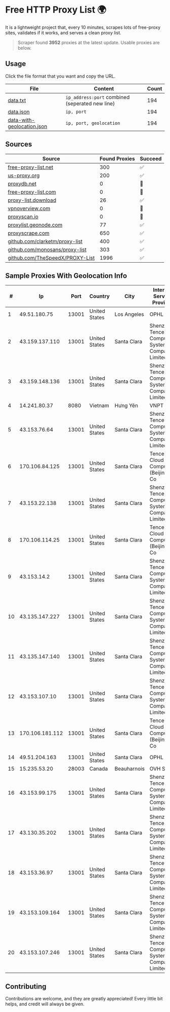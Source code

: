
# Free HTTP Proxy List 🌍

It is a lightweight project that, every 10 minutes, scrapes lots of free-proxy sites, validates if it works, and serves a clean proxy list.


> Scraper found **3952** proxies at the latest update. Usable proxies are below.

## Usage

Click the file format that you want and copy the URL.


|File|Content|Count|
|----|-------|-----|
|[data.txt](https://raw.githubusercontent.com/themiralay/Proxy-List-World/master/data.txt)|`ip_address:port` combined (seperated new line)|194|
|[data.json](https://raw.githubusercontent.com/themiralay/Proxy-List-World/master/data.json)|`ip, port`|194|
|[data-with-geolocation.json](https://raw.githubusercontent.com/themiralay/Proxy-List-World/master/data-with-geolocation.json)|`ip, port, geolocation`|194|

## Sources

|Source|Found Proxies|Succeed|
|------|-------------|-------|
|[free-proxy-list.net](https://free-proxy-list.net)|300|✅|
|[us-proxy.org](https://www.us-proxy.org)|200|✅|
|[proxydb.net](http://proxydb.net)|0|🚫|
|[free-proxy-list.com](https://free-proxy-list.com/?page=&port=&type%5B%5D=http&type%5B%5D=https&up_time=0&search=Search)|0|🚫|
|[proxy-list.download](https://www.proxy-list.download/HTTP)|26|✅|
|[vpnoverview.com](https://vpnoverview.com/privacy/anonymous-browsing/free-proxy-servers)|0|🚫|
|[proxyscan.io](https://www.proxyscan.io)|0|🚫|
|[proxylist.geonode.com](https://proxylist.geonode.com/api/proxy-list?limit=300&page=1&sort_by=lastChecked&sort_type=desc&protocols=http,https)|77|✅|
|[proxyscrape.com](https://api.proxyscrape.com/v2/?request=displayproxies&protocol=http&timeout=10000&country=all&ssl=all&anonymity=all)|650|✅|
|[github.com/clarketm/proxy-list](https://raw.githubusercontent.com/clarketm/proxy-list/master/proxy-list-raw.txt)|400|✅|
|[github.com/monosans/proxy-list](https://raw.githubusercontent.com/monosans/proxy-list/main/proxies/http.txt)|303|✅|
|[github.com/TheSpeedX/PROXY-List](https://raw.githubusercontent.com/TheSpeedX/PROXY-List/master/http.txt)|1996|✅|


## Sample Proxies With Geolocation Info

|#|Ip|Port|Country|City|Internet Service Provider|
|-|--|----|-------|----|-------------------------|
|1|49.51.180.75|13001|United States|Los Angeles|OPHL|
|2|43.159.137.110|13001|United States|Santa Clara|Shenzhen Tencent Computer Systems Company Limited|
|3|43.159.148.136|13001|United States|Santa Clara|Shenzhen Tencent Computer Systems Company Limited|
|4|14.241.80.37|8080|Vietnam|Hưng Yên|VNPT|
|5|43.153.76.64|13001|United States|Santa Clara|Shenzhen Tencent Computer Systems Company Limited|
|6|170.106.84.125|13001|United States|Santa Clara|Tencent Cloud Computing (Beijing) Co|
|7|43.153.22.138|13001|United States|Santa Clara|Shenzhen Tencent Computer Systems Company Limited|
|8|170.106.114.25|13001|United States|Santa Clara|Tencent Cloud Computing (Beijing) Co|
|9|43.153.14.2|13001|United States|Santa Clara|Shenzhen Tencent Computer Systems Company Limited|
|10|43.135.147.227|13001|United States|Santa Clara|Shenzhen Tencent Computer Systems Company Limited|
|11|43.135.147.140|13001|United States|Santa Clara|Shenzhen Tencent Computer Systems Company Limited|
|12|43.153.107.10|13001|United States|Santa Clara|Shenzhen Tencent Computer Systems Company Limited|
|13|170.106.181.112|13001|United States|Santa Clara|Tencent Cloud Computing (Beijing) Co|
|14|49.51.204.163|13001|United States|Santa Clara|OPHL|
|15|15.235.53.20|28003|Canada|Beauharnois|OVH SAS|
|16|43.153.99.175|13001|United States|Santa Clara|Shenzhen Tencent Computer Systems Company Limited|
|17|43.130.35.202|13001|United States|Santa Clara|Shenzhen Tencent Computer Systems Company Limited|
|18|43.153.36.97|13001|United States|Santa Clara|Shenzhen Tencent Computer Systems Company Limited|
|19|43.153.109.164|13001|United States|Santa Clara|Shenzhen Tencent Computer Systems Company Limited|
|20|43.153.107.246|13001|United States|Santa Clara|Shenzhen Tencent Computer Systems Company Limited|



## Contributing

Contributions are welcome, and they are greatly appreciated! Every
little bit helps, and credit will always be given.

